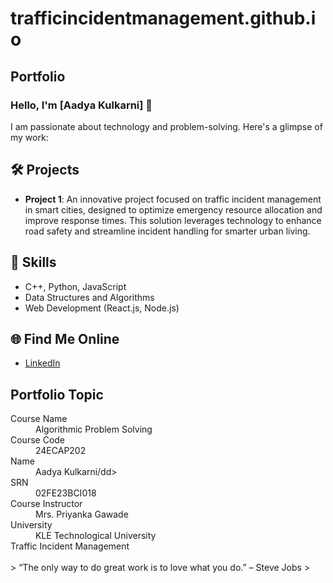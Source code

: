 # trafficincidentmanagement.github.io
## Portfolio

### Hello, I'm [Aadya Kulkarni] 👋

I am passionate about technology and problem-solving. Here's a glimpse of my work:

## 🛠️ Projects
- **Project 1**: An innovative project focused on traffic incident management in smart cities, designed to optimize emergency resource allocation and improve response times. This solution leverages technology to enhance road safety and streamline incident handling for smarter urban living.


## 🚀 Skills
- C++, Python, JavaScript
- Data Structures and Algorithms
- Web Development (React.js, Node.js)

## 🌐 Find Me Online
- [LinkedIn](https://www.linkedin.com/in/aadya-k-70b3a92a6/)

## Portfolio Topic

<dl>
<dt>Course Name</dt>
<dd>Algorithmic Problem Solving</dd>
<dt>Course Code</dt>
<dd>24ECAP202</dd>
<dt>Name</dt>
<dd>Aadya Kulkarni/dd>
<dt>SRN</dt>
<dd>02FE23BCI018</dd>
<dt>Course Instructor</dt>
<dd>Mrs. Priyanka Gawade</dd>
<dt>University</dt>
<dd>KLE Technological University</dd>
<dt>Traffic Incident Management</dt>


<br> 
> “The only way to do great work is to love what you do.” – Steve Jobs
>

